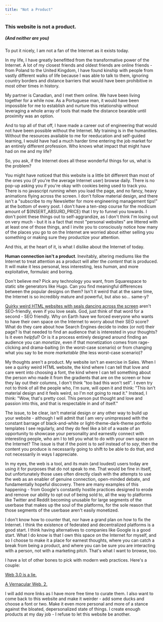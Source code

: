 ```yaml
---
title: "Not a Product"
---
```


### This website is not a product.
##### (And neither are you)

To put it nicely, I am not a fan of the Internet as it exists today.

In my life, I have greatly benefitted from the transformative power of the Internet. A lot of my closest friends and oldest friends are online friends - from Poland to the United Kingdom, I have found kinship with people from vastly different walks of life because I was able to talk to them, ignoring country borders and distance barriers that would have been 
prohibitive in most other times in history. 

My partner is Canadian, and I met them online. We have been living together for a while now. As a Portuguese man, it would have been impossible for me to establish and nurture this relationship without leveraging a whole array of tools that made the distance bearable until proximity was an option. 

And to top all of that off, I have made a career out of engineering that would not have been possible without the Internet. My training is in the humanities. Without the resources available to me for reeducation and self-guided learning, I would have had a much harder time entering the job market for an entirely different profession. Who knows what impact that might have had on me and my life?

So, you ask, if the Internet does all these wonderful things for us, what is the problem? 

You might have noticed that this website is a little bit different than most of the ones you (if you're the average Internet user) browse daily. There is no pop-up asking you if you're okay with cookies being used to track you. There is no javascript running when you load the page, and no fancy, heavy animations flying across the screen. I don't follow material design, and there isn't a "subscribe to my Newsletter for more engineering management tips!" at the bottom of every post. I don't have a ten-step course for the modicum amount of $(INSERT_ABSURD_PRICE) that I try to funnel you towards. I don't point these things out to self-aggrandize, as I don't think I'm losing out on very much - but it is a fact that most "personal websites" are littered with at least one of those things, and I invite you to consciously notice how many of the places you go to on the Internet are worried about either selling you something or making sure they productize your attention. 

And this, at the heart of it, is what I dislike about the Internet of today.

**Human connection isn't a product**. Inevitably, altering mediums like the Internet to treat attention as a product will alter the *content* that is produced. It will make it less personal, less interesting, less *human*, and more exploitative, formulaic and boring. 

Don't believe me? Pick any technology you want, from Squarespace to static site generators like Hugo. Can you find meaningful differences between the popular designs on them? Isn't it weird that at the same time, the Internet is so incredibly mature and powerful, but also so... same-y? 

[Quirky weird HTML websites with seals dancing across the screen](https://cadence.moe/) aren't SEO-friendly, even if you love seals. God, just think of that word for a second - SEO friendly. Why on Earth have we forced everyone who wants to have their own space on the Internet to worry about their SEO score? What do they care about how Search Engines decide to index (or not) their page? Is that needed to find an audience that is interested in your thoughts? Is it even *helpful*? Or is it a process entirely designed around finding an audience you can *monetize*, even if that monetization comes from rage-clicking and drama-baiting (in the worst-case scenario) or from changing what you say to be more *marketable* (the less worst-case scenario)?

My thoughts aren't a product. My website isn't an exercise in Sales. When I see a quirky weird HTML website, the kind where I can tell that love and care went into choosing a font, the kind where I can tell something about the person who made it from the gradients that are on the screen or how they lay out their columns, I don't think "too bad this won't sell". I even try not to think of all the people who, I'm sure, will open it and think: "This isn't material design and it feels weird, so I'm not going to read it." Instead, I think: "Wow, that's pretty cool. This person put thought and love and passion into this, and that is respectable in and of itself." 

The issue, to be clear, isn't material design or any other way to build up your website - although I will admit that I am very unimpressed with the constant barrage of black-and-white or light-theme-dark-theme portfolio templates I see regularly, and they do feel like a bit of a waste of an opportunity to showcase your personality and earnestly connect with interesting people, who am I to tell you what to do with your own space on the Internet? The issue is that if the point is to *sell* instead of to *say*, then the content you produce is necessarily going to shift to be able to do that, and not necessarily in ways I appreciate. 

In my eyes, the web is a tool, and its main (and loudest) users today are using it for purposes that do not speak to me. That would be fine in itself, but unfortunately those uses often directly clash with the attempts to use the web as an enabler of genuine connection, open-minded debate, and fundamentally hopeful discovery. There are many examples of this happening - from Google's constantly hostile practices designed to erode and remove our ability to opt out of being sold to, all the way to platforms like Twitter and Reddit becoming unusable for large segments of the userbase that makes up the soul of the platforms, for the sole reason that those segments of the userbase aren't easily monetized. 

I don't know how to counter that, nor have a grand plan on how to fix the Internet. I think the existence of federated and decentralized platforms is a good start. I think having alternatives to companies like Google is a good start. What I do know is that I own this space on the Internet for myself, and so I choose to make it a place for earnest thoughts, where you can catch a break from being a product, and where you can be sure you are interacting with a person, not with a marketing pitch. That's what I want to browse, too.

I have a lot of other bones to pick with modern web practices. Here's a couple:

[Web 3.0 is a lie.](https://yesterweb.org/no-to-web3/)

[A Vernacular Web, 2.](http://contemporary-home-computing.org/vernacular-web-2/)

I will add more links as I have more free time to curate them. I also want to come back to this website and make it weirder - add some ducks and choose a font or two. Make it even more personal and more of a stance against the bloated, depersonalized state of things. I create enough products at my day job - I refuse to let this website be another.